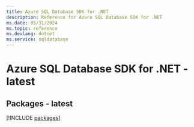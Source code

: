 ```yaml
---
title: Azure SQL Database SDK for .NET
description: Reference for Azure SQL Database SDK for .NET
ms.date: 05/31/2024
ms.topic: reference
ms.devlang: dotnet
ms.service: sqldatabase
---
```

# Azure SQL Database SDK for .NET - latest
## Packages - latest
[!INCLUDE [packages](sql-database-index.md)]